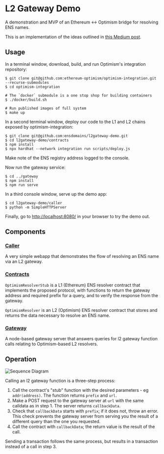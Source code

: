 # L2 Gateway Demo
A demonstration and MVP of an Ethereum <-> Optimism bridge for resolving ENS names.

This is an implementation of the ideas outlined in [this Medium post](https://medium.com/the-ethereum-name-service/a-general-purpose-bridge-for-ethereum-layer-2s-e28810ec1d88).

## Usage

In a terminal window, download, build, and run Optimism's integration repository:

```
$ git clone git@github.com:ethereum-optimism/optimism-integration.git --recurse-submodules
$ cd optimism-integration

# The `docker` submodule is a one stop shop for building containers
$ ./docker/build.sh

# Run published images of full system
$ make up
```

In a second terminal window, deploy our code to the L1 and L2 chains exposed by optimism-integration:

```
$ git clone git@github.com:ensdomains/l2gateway-demo.git
$ cd l2gateway-demo/contracts
$ npm install
$ npx hardhat --network integration run scripts/deploy.js
```

Make note of the ENS registry address logged to the console.

Now run the gateway service:

```
$ cd ../gateway
$ npm install
$ npm run serve
```

In a third console window, serve up the demo app:

```
$ cd l2gateway-demo/caller
$ python -m SimpleHTTPServer
```

Finally, go to [http://localhost:8080/](http://localhost:8080/) in your browser to try the demo out.

## Components
### [Caller](caller)
A very simple webapp that demonstrates the flow of resolving an ENS name via an L2 gateway.

### [Contracts](contracts)
`OptimismResolverStub` is a L1 (Ethereum) ENS resolver contract that implements the proposed protocol, with
functions to return the gateway address and required prefix for a query, and to verify the response from the gateway.

`OptimismResolver` is an L2 (Optimism) ENS resolver contract that stores and returns the data necessary to resolve an ENS name.

### [Gateway](gateway)
A node-based gateway server that answers queries for l2 gateway function calls relating to Optimism-based L2 resolvers.

## Operation
![Sequence Diagram](sequence.png)

Calling an l2 gateway function is a three-step process:

 1. Call the contract's "stub" function with the desired parameters - eg `addr(address)`. The function returns `prefix` and `url`.
 2. Make a POST request to the gateway server at `url` with the same calldata as in step 1. The server returns `callbackData`.
 3. Check that `callbackData` starts with `prefix`; if it does not, throw an error. This check prevents the gateway server from serving you the result of a different query than the one you requested.
 4. Call the contract with `callbackData`; the return value is the result of the call.

Sending a transaction follows the same process, but results in a transaction instead of a call in step 3.
